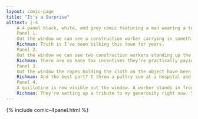 ```yaml
---
layout: comic-page
title: "It's a Surprise"
alttext: |-4 
    A 4 panel black, white, and grey comic featuring a man wearing a top hat and monocle (Richman) sitting in a fancy chair beside a pile of jewels. A field is visible out a nearby window.
    Panel 1.
    Out the window we can see a construction worker carrying in something wrapped in cloth.
    Richman: Truth is I've been bilking this town for years.
    Panel 2.
    Out the window we can see two construction workers standing up the large, cloth wrapped object.
    Richman: There are so many tax incentives they're practically paying to work for me.
    Panel 3.
    Out the window the ropes holding the cloth on the object have been removed and a worker is pulling the cloth away.
    Richman: And the best part? I throw a paltry sum at a hospital and they think I'm some kind of saint!
    Panel 4.
    A guillotine is now visible out the window. A worker stands in front of it looking happy.
    Richman: They're setting up a tribute to my generosity right now. Suckers.
---
```

{% include comic-4panel.html %}
